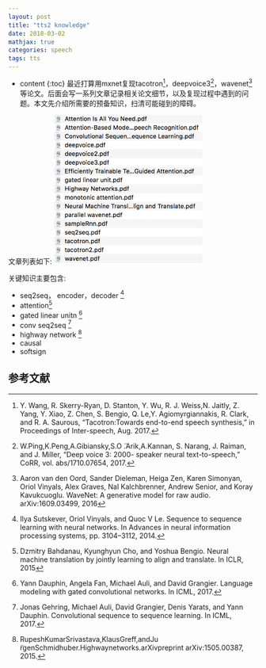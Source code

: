 ```yaml
---
layout: post
title: "tts2 knowledge"
date: 2018-03-02
mathjax: true
categories: speech
tags: tts
---
```

* content
{:toc}
最近打算用mxnet复现tacotron[^tacotron]，deepvoice3[^deepvoice3]，wavenet[^wavenet]等论文。后面会写一系列文章记录相关论文细节，以及复现过程中遇到的问题。本文先介绍所需要的预备知识，扫清可能碰到的障碍。



文章列表如下:
<img src="/assets/tts2_knowledge/tts2_papers.png" style="width:300px">


关键知识主要包含:

* seq2seq， encoder，decoder [^seq2seq]
* attention[^attention]
* gated linear unitn [^gated_linear]
* conv seq2seq [^convs2s]
* highway network [^highway]
* causal
* softsign



## 参考文献

[^attention]: Dzmitry Bahdanau, Kyunghyun Cho, and Yoshua Bengio. Neural machine translation by jointly learning to align and translate. In ICLR, 2015
[^gated_linear]: Yann Dauphin, Angela Fan, Michael Auli, and David Grangier. Language modeling with gated convolutional networks. In ICML, 2017.
[^convs2s]: Jonas Gehring, Michael Auli, David Grangier, Denis Yarats, and Yann Dauphin. Convolutional sequence to sequence learning. In ICML, 2017.
[^sampleRnn]: Soroush Mehri, Kundan Kumar, Ishaan Gulrajani, Rithesh Kumar, Shubham Jain, Jose Sotelo, Aaron Courville, and Yoshua Bengio. SampleRNN: An unconditional end-to-end neural audio generation model. In ICLR, 2017
[^wavenet]: Aaron van den Oord, Sander Dieleman, Heiga Zen, Karen Simonyan, Oriol Vinyals, Alex Graves, Nal Kalchbrenner, Andrew Senior, and Koray Kavukcuoglu. WaveNet: A generative model for raw audio. arXiv:1609.03499, 2016
[^attention_need]: Ashish Vaswani, Noam Shazeer, Niki Parmar, Jakob Uszkoreit, Llion Jones, Aidan N Gomez, Lukasz Kaiser, and Illia Polosukhin. Attention is all you need. arXiv:1706.03762, 2017.
[^highway]: RupeshKumarSrivastava,KlausGreff,andJu ̈rgenSchmidhuber.Highwaynetworks.arXivpreprint arXiv:1505.00387, 2015.
[^seq2seq]: Ilya Sutskever, Oriol Vinyals, and Quoc V Le. Sequence to sequence learning with neural networks. In Advances in neural information processing systems, pp. 3104–3112, 2014.
[^deepvoice3]: W.Ping,K.Peng,A.Gibiansky,S.O ̈.Arik,A.Kannan, S. Narang, J. Raiman, and J. Miller, “Deep voice 3: 2000- speaker neural text-to-speech,” CoRR, vol. abs/1710.07654, 2017.
[^tacotron]: Y. Wang, R. Skerry-Ryan, D. Stanton, Y. Wu, R. J. Weiss,N. Jaitly, Z. Yang, Y. Xiao, Z. Chen, S. Bengio, Q. Le,Y. Agiomyrgiannakis, R. Clark, and R. A. Saurous, “Tacotron:Towards end-to-end speech synthesis,” in Proceedings of Inter-speech, Aug. 2017.